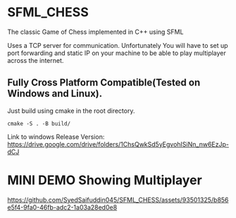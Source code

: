 # SFML_CHESS
The classic Game of Chess implemented in C++ using SFML

Uses a TCP server for communication.
Unfortunately You will have to set up port forwarding and static IP on your machine to be able to play multiplayer across the internet.

## Fully Cross Platform Compatible(Tested on Windows and Linux).
Just build using cmake in the root directory.

```cmake -S . -B build/```

Link to windows Release Version:
https://drive.google.com/drive/folders/1ChsQwkSd5yEgvohISiNn_nw6EzJp-dCJ

# MINI DEMO Showing Multiplayer
https://github.com/SyedSaifuddin045/SFML_CHESS/assets/93501325/b856e5f4-9fa0-46fb-adc2-1a03a28ed0e8

